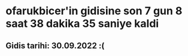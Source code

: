 # ofarukbicer'in gidisine son 7 gun 8 saat 38 dakika 35 saniye kaldi

## Gidis tarihi: 30.09.2022 :(